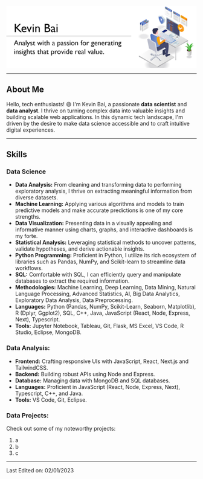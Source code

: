 <img src="Assets/header.png" align="center" alt="berkeli header image">

-------------------
## About Me

Hello, tech enthusiasts! 😄 I'm Kevin Bai, a passionate **data scientist** and **data analyst**. I thrive on turning complex data into valuable insights and building scalable web applications. In this dynamic tech landscape, I'm driven by the desire to make data science accessible and to craft intuitive digital experiences.

-------------------
## Skills

### Data Science
- **Data Analysis:** From cleaning and transforming data to performing exploratory analysis, I thrive on extracting meaningful information from diverse datasets.
- **Machine Learning:** Applying various algorithms and models to train predictive models and make accurate predictions is one of my core strengths.
- **Data Visualization:** Presenting data in a visually appealing and informative manner using charts, graphs, and interactive dashboards is my forte.
- **Statistical Analysis:** Leveraging statistical methods to uncover patterns, validate hypotheses, and derive actionable insights.
- **Python Programming:** Proficient in Python, I utilize its rich ecosystem of libraries such as Pandas, NumPy, and Scikit-learn to streamline data workflows.
- **SQL:** Comfortable with SQL, I can efficiently query and manipulate databases to extract the required information.
- **Methodologies:** Machine Learning, Deep Learning, Data Mining, Natural Language Processing, Advanced Statistics, AI, Big Data Analytics, Exploratory Data Analysis, Data Preprocessing.
- **Languages:** Python (Pandas, NumPy, Scikit-Learn, Seaborn, Matplotlib), R (Dplyr, Ggplot2), SQL, C++, Java, JavaScript (React, Node, Express, Next), Typescript.
- **Tools:** Jupyter Notebook, Tableau, Git, Flask, MS Excel, VS Code, R Studio, Eclipse, MongoDB.

### Data Analysis:
- **Frontend:** Crafting responsive UIs with JavaScript, React, Next.js and TailwindCSS.
- **Backend:** Building robust APIs using Node and Express.
- **Database:** Managing data with MongoDB and SQL databases.
- **Languages:** Proficient in JavaScript (React, Node, Express, Next), Typescript, C++, and Java.
- **Tools:** VS Code, Git, Eclipse.

### Data Projects:
Check out some of my noteworthy projects:
1. a 
2. b
3. c


------
Last Edited on: 02/01/2023
